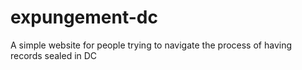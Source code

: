# expungement-dc
A simple website for people trying to navigate the process of having records sealed in DC
